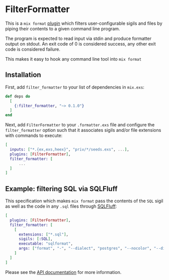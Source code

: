 # FilterFormatter

This is a `mix format`
[plugin](https://hexdocs.pm/mix/main/Mix.Tasks.Format.html#module-plugins)
which filters user-configurable sigils and files by piping their contents to a
given command line program.

The program is expected to read input via stdin and produce formatter output on
stdout. An exit code of 0 is considered success, any other exit code is
considered failure.

This makes it easy to hook any command line tool into `mix format`

## Installation

First, add `filter_formatter` to your list of dependencies in `mix.exs`:

```elixir
def deps do
  [
    {:filter_formatter, "~> 0.1.0"}
  ]
end
```

Next, add `FilterFormatter` to your `.formatter.exs` file and configure the
`filter_formatter` option such that it associates sigils and/or file extensions
with commands to execute:

```elixir
[
  inputs: ["*.{ex,exs,heex}", "priv/*/seeds.exs", ...],
  plugins: [FilterFormatter],
  filter_formatter: [
      ...
  ]
]
```

## Example: filtering SQL via SQLFluff

This specification which makes `mix format` pass the contents of the `SQL`
sigil as well as the code in any `.sql` files through
[SQLFluff](https://sqlfluff.com/):

```elixir
[
  plugins: [FilterFormatter],
  filter_formatter: [
    [
      extensions: ["*.sql"],
      sigils: [:SQL],
      executable: "sqlformat",
      args: ["format", "-", "--dialect", "postgres", "--nocolor", "--disable-progress-bar"]
    ]
  ]
]
```

Please see the [API documentation](https://hexdocs.pm/filter_formatter) for
more information.

